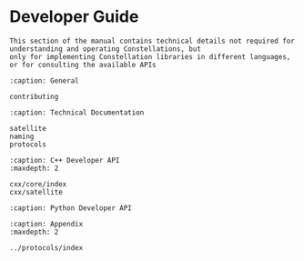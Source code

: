 # Developer Guide

```{note}
This section of the manual contains technical details not required for understanding and operating Constellations, but
only for implementing Constellation libraries in different languages, or for consulting the available APIs
```

```{toctree}
:caption: General

contributing
```

```{toctree}
:caption: Technical Documentation

satellite
naming
protocols
```

```{toctree}
:caption: C++ Developer API
:maxdepth: 2

cxx/core/index
cxx/satellite
```

```{toctree}
:caption: Python Developer API
```

```{toctree}
:caption: Appendix
:maxdepth: 2

../protocols/index
```
